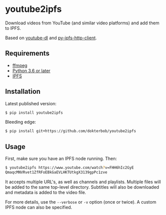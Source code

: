 # youtube2ipfs
Download videos from YouTube (and similar video platforms) and add them to IPFS.

Based on [youtube-dl](https://ytdl-org.github.io/youtube-dl/) and [py-ipfs-http-client](https://github.com/ipfs-shipyard/py-ipfs-http-client).

## Requirements
* [ffmpeg](https://www.ffmpeg.org/)
* [Python 3.6 or later](https://www.python.org/downloads/)
* [IPFS](https://docs.ipfs.io/install/)

## Installation
Latest published version:
```sh
$ pip install youtube2ipfs
```

Bleeding edge:
```sh
$ pip install git+https://github.com/dokterbob/youtube2ipfs
```

## Usage
First, make sure you have an IPFS node running. Then:

```sh
$ youtube2ipfs https://www.youtube.com/watch?v=FHH6hIc2GyE
QmaqcMNVRvet1ZfRFoEBkGaEVLHKTUtkgX3139gpPc1zve
```

It accepts multiple URL's, as well as channels and playlists. Multiple files will be added to the same top-level directory. Subtitles will also be downloaded and metadata is added to the video file.

For more details, use the `--verbose` or `-v` option (once or twice). A custom IPFS node can also be specified.
